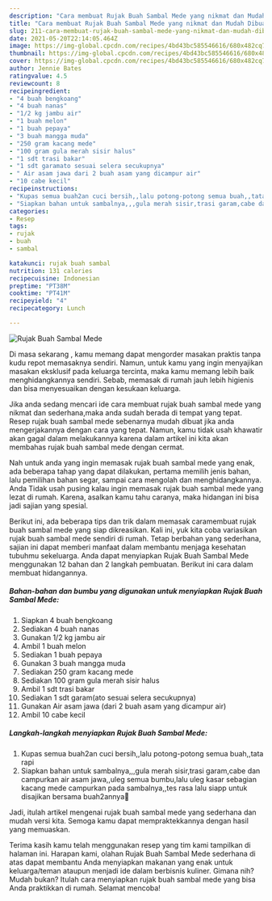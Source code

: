```yaml
---
description: "Cara membuat Rujak Buah Sambal Mede yang nikmat dan Mudah Dibuat"
title: "Cara membuat Rujak Buah Sambal Mede yang nikmat dan Mudah Dibuat"
slug: 211-cara-membuat-rujak-buah-sambal-mede-yang-nikmat-dan-mudah-dibuat
date: 2021-05-20T22:14:05.464Z
image: https://img-global.cpcdn.com/recipes/4bd43bc585546616/680x482cq70/rujak-buah-sambal-mede-foto-resep-utama.jpg
thumbnail: https://img-global.cpcdn.com/recipes/4bd43bc585546616/680x482cq70/rujak-buah-sambal-mede-foto-resep-utama.jpg
cover: https://img-global.cpcdn.com/recipes/4bd43bc585546616/680x482cq70/rujak-buah-sambal-mede-foto-resep-utama.jpg
author: Jennie Bates
ratingvalue: 4.5
reviewcount: 8
recipeingredient:
- "4 buah bengkoang"
- "4 buah nanas"
- "1/2 kg jambu air"
- "1 buah melon"
- "1 buah pepaya"
- "3 buah mangga muda"
- "250 gram kacang mede"
- "100 gram gula merah sisir halus"
- "1 sdt trasi bakar"
- "1 sdt garamato sesuai selera secukupnya"
- " Air asam jawa dari 2 buah asam yang dicampur air"
- "10 cabe kecil"
recipeinstructions:
- "Kupas semua buah2an cuci bersih,,lalu potong-potong semua buah,,tata rapi"
- "Siapkan bahan untuk sambalnya,,,gula merah sisir,trasi garam,cabe dan campurkan air asam jawa,,uleg semua bumbu,lalu uleg kasar sebagian kacang mede campurkan pada sambalnya,,tes rasa lalu siapp untuk disajikan bersama buah2annya🤗"
categories:
- Resep
tags:
- rujak
- buah
- sambal

katakunci: rujak buah sambal 
nutrition: 131 calories
recipecuisine: Indonesian
preptime: "PT38M"
cooktime: "PT41M"
recipeyield: "4"
recipecategory: Lunch

---
```



![Rujak Buah Sambal Mede](https://img-global.cpcdn.com/recipes/4bd43bc585546616/680x482cq70/rujak-buah-sambal-mede-foto-resep-utama.jpg)

Di masa  sekarang , kamu memang dapat mengorder masakan praktis tanpa kudu repot memasaknya sendiri. Namun, untuk kamu yang ingin menyajikan masakan eksklusif pada keluarga tercinta, maka kamu memang lebih baik menghidangkannya sendiri. Sebab, memasak di rumah jauh lebih higienis dan bisa menyesuaikan dengan kesukaan keluarga.

Jika anda sedang mencari ide cara membuat rujak buah sambal mede yang nikmat dan sederhana,maka anda sudah berada di tempat yang tepat. Resep rujak buah sambal mede  sebenarnya mudah dibuat jika anda mengerjakannya dengan cara yang tepat. Namun, kamu tidak usah khawatir akan gagal dalam melakukannya 
karena dalam artikel ini kita akan membahas rujak buah sambal mede dengan cermat.  



Nah untuk anda yang ingin memasak rujak buah sambal mede yang enak, ada beberapa tahap yang dapat dilakukan, pertama memilih jenis bahan, lalu pemilihan bahan segar, sampai cara mengolah dan menghidangkannya. Anda Tidak usah pusing kalau ingin memasak rujak buah sambal mede yang lezat di rumah. Karena, asalkan kamu  tahu caranya, maka hidangan ini bisa jadi sajian yang spesial.

Berikut ini, ada beberapa tips dan trik dalam memasak caramembuat rujak buah sambal mede yang siap dikreasikan. Kali ini, yuk kita coba variasikan rujak buah sambal mede sendiri di rumah. Tetap berbahan yang sederhana, sajian ini dapat memberi manfaat dalam membantu menjaga kesehatan tubuhmu sekeluarga. Anda dapat menyiapkan Rujak Buah Sambal Mede menggunakan 12 bahan dan 2 langkah pembuatan. Berikut ini cara dalam membuat hidangannya.

<!--inarticleads1-->

##### Bahan-bahan dan bumbu yang digunakan untuk menyiapkan Rujak Buah Sambal Mede:

1. Siapkan 4 buah bengkoang
1. Sediakan 4 buah nanas
1. Gunakan 1/2 kg jambu air
1. Ambil 1 buah melon
1. Sediakan 1 buah pepaya
1. Gunakan 3 buah mangga muda
1. Sediakan 250 gram kacang mede
1. Sediakan 100 gram gula merah sisir halus
1. Ambil 1 sdt trasi bakar
1. Sediakan 1 sdt garam(ato sesuai selera secukupnya)
1. Gunakan  Air asam jawa (dari 2 buah asam yang dicampur air)
1. Ambil 10 cabe kecil




<!--inarticleads2-->

##### Langkah-langkah menyiapkan Rujak Buah Sambal Mede:

1. Kupas semua buah2an cuci bersih,,lalu potong-potong semua buah,,tata rapi
1. Siapkan bahan untuk sambalnya,,,gula merah sisir,trasi garam,cabe dan campurkan air asam jawa,,uleg semua bumbu,lalu uleg kasar sebagian kacang mede campurkan pada sambalnya,,tes rasa lalu siapp untuk disajikan bersama buah2annya🤗




Jadi, itulah artikel mengenai  rujak buah sambal mede  yang sederhana dan mudah versi kita. Semoga kamu dapat mempraktekkannya dengan hasil yang memuaskan. 

Terima kasih kamu telah menggunakan resep yang tim kami tampilkan di halaman ini. Harapan kami, olahan  Rujak Buah Sambal Mede sederhana di atas dapat membantu Anda menyiapkan makanan yang enak untuk keluarga/teman ataupun menjadi ide dalam berbisnis kuliner. Gimana nih? Mudah bukan? Itulah cara menyiapkan rujak buah sambal mede yang bisa Anda praktikkan di rumah. Selamat mencoba!

